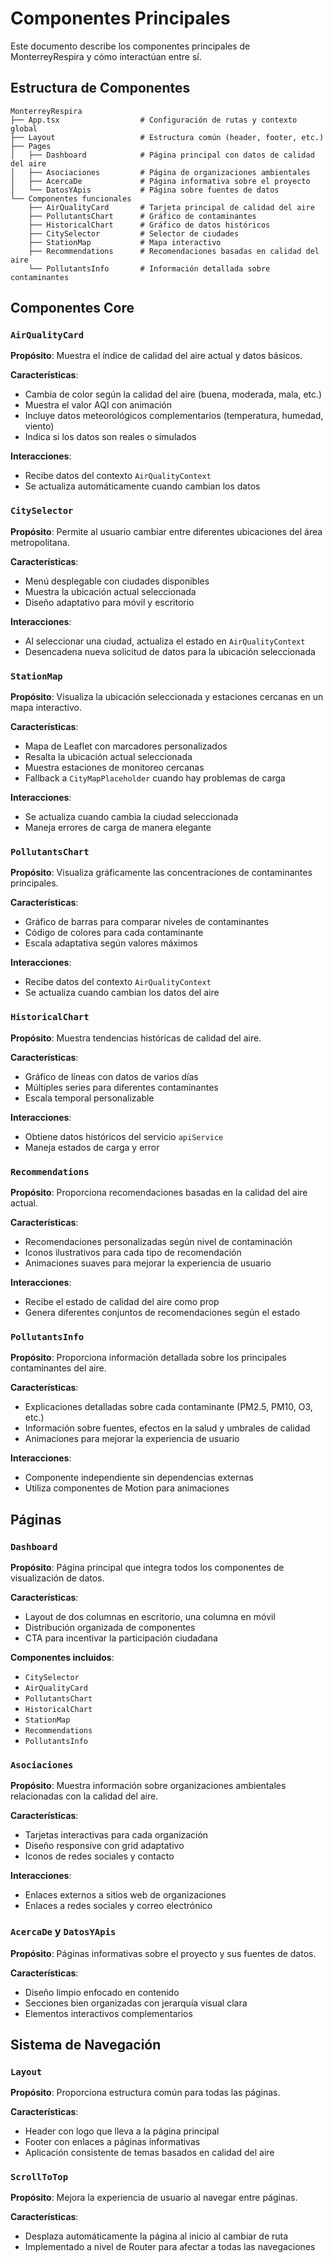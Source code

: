 # Componentes Principales

Este documento describe los componentes principales de MonterreyRespira y cómo interactúan entre sí.

## Estructura de Componentes

```
MonterreyRespira
├── App.tsx                  # Configuración de rutas y contexto global
├── Layout                   # Estructura común (header, footer, etc.)
├── Pages
│   ├── Dashboard            # Página principal con datos de calidad del aire
│   ├── Asociaciones         # Página de organizaciones ambientales
│   ├── AcercaDe             # Página informativa sobre el proyecto
│   └── DatosYApis           # Página sobre fuentes de datos
└── Componentes funcionales
    ├── AirQualityCard       # Tarjeta principal de calidad del aire
    ├── PollutantsChart      # Gráfico de contaminantes
    ├── HistoricalChart      # Gráfico de datos históricos
    ├── CitySelector         # Selector de ciudades
    ├── StationMap           # Mapa interactivo
    ├── Recommendations      # Recomendaciones basadas en calidad del aire
    └── PollutantsInfo       # Información detallada sobre contaminantes
```

## Componentes Core

### `AirQualityCard`

**Propósito**: Muestra el índice de calidad del aire actual y datos básicos.

**Características**:
- Cambia de color según la calidad del aire (buena, moderada, mala, etc.)
- Muestra el valor AQI con animación
- Incluye datos meteorológicos complementarios (temperatura, humedad, viento)
- Indica si los datos son reales o simulados

**Interacciones**:
- Recibe datos del contexto `AirQualityContext`
- Se actualiza automáticamente cuando cambian los datos

### `CitySelector`

**Propósito**: Permite al usuario cambiar entre diferentes ubicaciones del área metropolitana.

**Características**:
- Menú desplegable con ciudades disponibles
- Muestra la ubicación actual seleccionada
- Diseño adaptativo para móvil y escritorio

**Interacciones**:
- Al seleccionar una ciudad, actualiza el estado en `AirQualityContext`
- Desencadena nueva solicitud de datos para la ubicación seleccionada

### `StationMap`

**Propósito**: Visualiza la ubicación seleccionada y estaciones cercanas en un mapa interactivo.

**Características**:
- Mapa de Leaflet con marcadores personalizados
- Resalta la ubicación actual seleccionada
- Muestra estaciones de monitoreo cercanas
- Fallback a `CityMapPlaceholder` cuando hay problemas de carga

**Interacciones**:
- Se actualiza cuando cambia la ciudad seleccionada
- Maneja errores de carga de manera elegante

### `PollutantsChart`

**Propósito**: Visualiza gráficamente las concentraciones de contaminantes principales.

**Características**:
- Gráfico de barras para comparar niveles de contaminantes
- Código de colores para cada contaminante
- Escala adaptativa según valores máximos

**Interacciones**:
- Recibe datos del contexto `AirQualityContext`
- Se actualiza cuando cambian los datos del aire

### `HistoricalChart`

**Propósito**: Muestra tendencias históricas de calidad del aire.

**Características**:
- Gráfico de líneas con datos de varios días
- Múltiples series para diferentes contaminantes
- Escala temporal personalizable

**Interacciones**:
- Obtiene datos históricos del servicio `apiService`
- Maneja estados de carga y error

### `Recommendations`

**Propósito**: Proporciona recomendaciones basadas en la calidad del aire actual.

**Características**:
- Recomendaciones personalizadas según nivel de contaminación
- Iconos ilustrativos para cada tipo de recomendación
- Animaciones suaves para mejorar la experiencia de usuario

**Interacciones**:
- Recibe el estado de calidad del aire como prop
- Genera diferentes conjuntos de recomendaciones según el estado

### `PollutantsInfo`

**Propósito**: Proporciona información detallada sobre los principales contaminantes del aire.

**Características**:
- Explicaciones detalladas sobre cada contaminante (PM2.5, PM10, O3, etc.)
- Información sobre fuentes, efectos en la salud y umbrales de calidad
- Animaciones para mejorar la experiencia de usuario

**Interacciones**:
- Componente independiente sin dependencias externas
- Utiliza componentes de Motion para animaciones

## Páginas

### `Dashboard`

**Propósito**: Página principal que integra todos los componentes de visualización de datos.

**Características**:
- Layout de dos columnas en escritorio, una columna en móvil
- Distribución organizada de componentes
- CTA para incentivar la participación ciudadana

**Componentes incluidos**:
- `CitySelector`
- `AirQualityCard`
- `PollutantsChart`
- `HistoricalChart`
- `StationMap`
- `Recommendations`
- `PollutantsInfo`

### `Asociaciones`

**Propósito**: Muestra información sobre organizaciones ambientales relacionadas con la calidad del aire.

**Características**:
- Tarjetas interactivas para cada organización
- Diseño responsive con grid adaptativo
- Iconos de redes sociales y contacto

**Interacciones**:
- Enlaces externos a sitios web de organizaciones
- Enlaces a redes sociales y correo electrónico

### `AcercaDe` y `DatosYApis`

**Propósito**: Páginas informativas sobre el proyecto y sus fuentes de datos.

**Características**:
- Diseño limpio enfocado en contenido
- Secciones bien organizadas con jerarquía visual clara
- Elementos interactivos complementarios

## Sistema de Navegación

### `Layout`

**Propósito**: Proporciona estructura común para todas las páginas.

**Características**:
- Header con logo que lleva a la página principal
- Footer con enlaces a páginas informativas
- Aplicación consistente de temas basados en calidad del aire

### `ScrollToTop`

**Propósito**: Mejora la experiencia de usuario al navegar entre páginas.

**Características**:
- Desplaza automáticamente la página al inicio al cambiar de ruta
- Implementado a nivel de Router para afectar a todas las navegaciones
